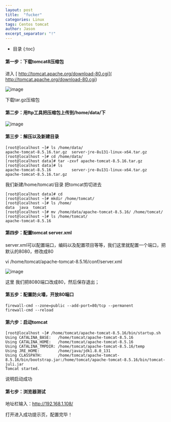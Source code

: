 ```yaml
---
layout: post
title:  "fucker"
categories: Linux
tags: Centos tomcat
author: Jason
excerpt_separator: "!"
---
```


* 目录
{:toc}

#### 第一步：下载tomcat8压缩包

进入 [ http://tomcat.apache.org/download-80.cgi]( http://tomcat.apache.org/download-80.cgi)

![image](http://blog.java1234.com/static/userImages/20170629/1498703634059004272.jpg)

下载tar.gz压缩包

#### 第二步：用ftp工具把压缩包上传到/home/data/下

![image](http://blog.java1234.com/static/userImages/20170629/1498703715341069478.jpg)

#### 第三步：解压以及新建目录

```
[root@localhost ~]# ls /home/data/
apache-tomcat-8.5.16.tar.gz  server-jre-8u131-linux-x64.tar.gz
[root@localhost ~]# cd /home/data/
[root@localhost data]# tar -zxvf apache-tomcat-8.5.16.tar.gz 
[root@localhost data]# ls
apache-tomcat-8.5.16         server-jre-8u131-linux-x64.tar.gz
apache-tomcat-8.5.16.tar.gz
```

我们新建/home/tomcat/目录 把tomcat剪切进去

```
[root@localhost data]# cd
[root@localhost ~]# mkdir /home/tomcat/
[root@localhost ~]# ls /home/
data  java  tomcat
[root@localhost ~]# mv /home/data/apache-tomcat-8.5.16/ /home/tomcat/
[root@localhost ~]# ls /home/tomcat/
apache-tomcat-8.5.16
```

#### 第四步：配置tomcat server.xml

server.xml可以配置端口，编码以及配置项目等等，我们这里就配置一个端口，把默认的8080，修改成80

vi /home/tomcat/apache-tomcat-8.5.16/conf/server.xml

![image](http://blog.java1234.com/static/userImages/20170629/1498704131075094617.jpg)

这里 我们把8080端口改成80，然后保存退出；

#### 第五步：配置防火墙，开放80端口

```
firewall-cmd --zone=public --add-port=80/tcp --permanent
firewall-cmd --reload
```

#### 第六步：启动tomcat

```
[root@localhost ~]# /home/tomcat/apache-tomcat-8.5.16/bin/startup.sh 
Using CATALINA_BASE:   /home/tomcat/apache-tomcat-8.5.16
Using CATALINA_HOME:   /home/tomcat/apache-tomcat-8.5.16
Using CATALINA_TMPDIR: /home/tomcat/apache-tomcat-8.5.16/temp
Using JRE_HOME:        /home/java/jdk1.8.0_131
Using CLASSPATH:       /home/tomcat/apache-tomcat-8.5.16/bin/bootstrap.jar:/home/tomcat/apache-tomcat-8.5.16/bin/tomcat-juli.jar
Tomcat started.
```

说明启动成功

#### 第七步：浏览器测试

地址栏输入：http://192.168.1.108/

打开进入成功提示页，配置完毕！